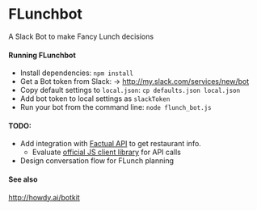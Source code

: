 # FLunchbot
A Slack Bot to make Fancy Lunch decisions

#### Running FLunchbot
* Install dependencies: `npm install`
* Get a Bot token from Slack:
  -> http://my.slack.com/services/new/bot
* Copy default settings to `local.json`: `cp defaults.json local.json`
* Add bot token to local settings as `slackToken`
* Run your bot from the command line: `node flunch_bot.js`

#### TODO:
* Add integration with [Factual API](http://developer.factual.com/api-docs/) to get restaurant info.
  * Evaluate [official JS client library](https://github.com/Factual/factual-nodejs-driver) for API calls
* Design conversation flow for FLunch planning 
 

#### See also
http://howdy.ai/botkit
